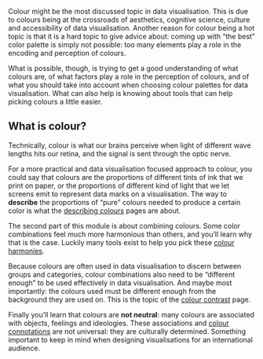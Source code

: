 Colour might be the most discussed topic in data visualisation. This is due to colours being at the crossroads of aesthetics, cognitive science, culture and accessibility of data visualisation. Another reason for colour being a hot topic is that it is a hard topic to give advice about: coming up with “the best” color palette is simply not possible: too many elements play a role in the encoding and perception of colours.

What is possible, though, is trying to get a good understanding of what colours are, of what factors play a role in the perception of colours, and of what you should take into account when choosing colour palettes for data visualisation. What can also help is knowing about tools  that can help picking colours a little easier.

## What is colour?

Technically, colour is what our brains perceive when light of different wave lengths hits our retina, and the signal is sent through the optic nerve.

For a more practical and data visualisation focused approach to colour, you could say that colours are the proportions of different tints of ink that we print on paper, or the proportions of different kind of light that we let screens emit to represent data marks on a visualisation. The way to **describe** the proportions of “pure” colours needed to produce a certain color is what the <span class='internal-link'>[describing colours](describing-colours-introduction)</span> pages are about.

The second part of this module is about combining colours. Some color combinations feel much more harmonious than others, and you’ll learn why that is the case. Luckily many tools exist to help you pick these <span class='internal-link'>[colour harmonies](colour-harmonies)</span>.

Because colours are often used in data visualisation to discern between groups and categories, colour combinations also need to be “different enough” to be used effectively in data visualisation. And maybe most importantly: the colours used must be different enough from the background they are used on. This is the topic of the <span class='internal-link'>[colour contrast](colour-contrast)</span> page.

Finally you’ll learn that colours are **not neutral**: many colours are associated with objects, feelings and ideologies. These associations and <span class='internal-link'>[colour connotations](colour-connotations)</span> are not universal: they are culturally determined. Something important to keep in mind when designing visualisations for an international audience.